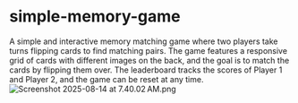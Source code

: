 # simple-memory-game
A simple and interactive memory matching game where two players take turns flipping cards to find matching pairs. The game features a responsive grid of cards with different images on the back, and the goal is to match the cards by flipping them over. The leaderboard tracks the scores of Player 1 and Player 2, and the game can be reset at any time.
![Screenshot 2025-08-14 at 7.40.02 AM.png](attachment:0ddd67c2-268d-466e-9b66-e00f5e468c11:Screenshot_2025-08-14_at_7.40.02_AM.png)

